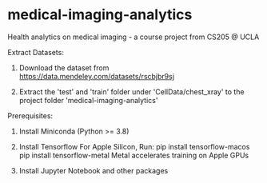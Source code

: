 # medical-imaging-analytics
Health analytics on medical imaging - a course project from CS205 @ UCLA 

Extract Datasets:

1. Download the dataset from https://data.mendeley.com/datasets/rscbjbr9sj

2. Extract the 'test' and 'train' folder under 'CellData/chest_xray' to the project folder 'medical-imaging-analytics'

Prerequisites:
1. Install Miniconda (Python >= 3.8)

2. Install Tensorflow
    For Apple Silicon, Run: 
    pip install tensorflow-macos 
    pip install tensorflow-metal
    Metal accelerates training on Apple GPUs
3. Install Jupyter Notebook and other packages

